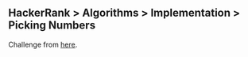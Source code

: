 ## HackerRank > Algorithms > Implementation > Picking Numbers

Challenge from [here](https://www.hackerrank.com/challenges/picking-numbers/problem).

